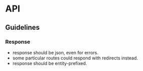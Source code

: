 # API

## Guidelines

### Response

- response should be json, even for errors.
- some particular routes could respond with redirects instead.
- response should be entity-prefixed.

